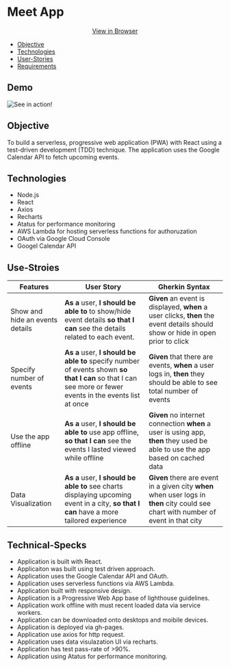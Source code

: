 
# Meet App

<div align="center">
  <a href="https://marquezmoore.github.io/meet/" alt="View in browser">View in Browser</a>
</div>


- [Objective](#Objective)
- [Technologies](#Technologies)
- [User-Stories](#User-Stories)
- [Requirements](#Requirements)

## Demo
![See in action!](./assets/meetDEMO.gif)

## Objective
To build a serverless, progressive web application (PWA) with React using a test-driven
development (TDD) technique. The application uses the Google Calendar API to fetch
upcoming events.

## Technologies
- Node.js
- React
- Axios
- Recharts
- Atatus for performance monitoring
- AWS Lambda for hosting serverless functions for authoruzation
- OAuth via Google Cloud Console
- Googel Calendar API


## Use-Stroies

Features | User Story | Gherkin Syntax
----------- | ------------ | -----------
Show and hide an events details | **As a** user, **I should be able to** to show/hide event details **so that I can** see the details related to each event. | **Given** an event is displayed, **when** a user clicks, **then** the event details should show or hide in open prior to click
Specify number of events | **As a** user, **I should be able to** specify number of events shown **so that I can** so that I can see more or fewer events in the events list at once | **Given** that there are events, **when** a user logs in, **then** they should be able to see total number of events 
Use the app offline | **As a** user, **I should be able to** use app offline, **so that I can** see the events I lasted viewed while offline | **Given** no internet connection **when** a user is using app, **then** they used be able to use the app based on cached data
Data Visualization |**As a** user, **I should be able to** see charts displaying upcoming event in a city, **so that I can** have a more tailored experience | **Given** there are event in a given city **when** when user logs in **then** city could see chart with number of event in that city

## Technical-Specks
- Application is built with React.
- Applicaiton was built using test driven approach.
- Application uses the Google Calendar API and OAuth.
- Application uses serverless functions via AWS Lambda.
- Application built with responsive design.
- Application is a Progressive Web App base of lighthouse guidelines.
- Application work offline with must recent loaded data via service workers. 
- Application can be downloaded onto desktops and moibile devices.
- Application is deployed via gh-pages.
- Application use axios for http request.
- Application uses data visulazation UI via recharts.
- Application has test pass-rate of >90%.
- Application using Atatus for performance monitoring.


